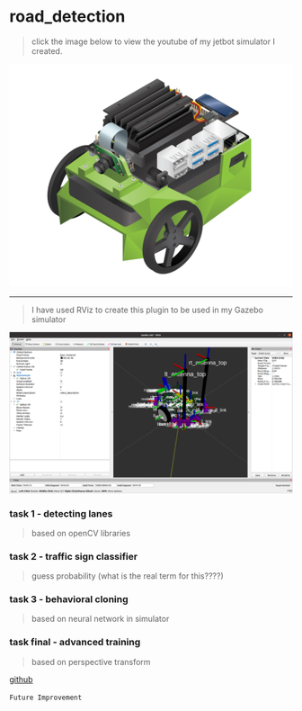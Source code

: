 # road_detection

> click the image below to view the youtube of my jetbot simulator I created.

[![myJetBot on Gazebo](images/jetbop.png)](https://youtu.be/BkWa0NaW0dU)


<hr>

> I have used RViz to create this plugin to be used in my Gazebo simulator

![myJetBot creation](./images/myJetBot.png)


### task 1 - detecting lanes

> based on openCV libraries


### task 2  - traffic sign classifier

> guess probability (what is the real term for this????)

### task 3 - behavioral cloning

> based on neural network in simulator

### task final - advanced training 

> based on perspective transform 

[github](https://www.github.com/aiegoo/_advanced_lane_)


`Future Improvement`
